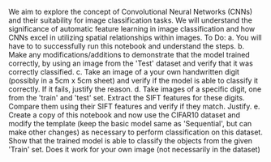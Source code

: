 We aim to explore the concept of Convolutional Neural Networks (CNNs) and their suitability for image classification tasks. We will understand the significance of automatic feature learning in image classification and how CNNs excel in utilizing spatial relationships within images. To Do: a. You will have to to successfully run this notebook and understand the steps. b. Make any modifications/additions to demonstrate that the model trained correctly, by using an image from the 'Test' dataset and verify that it was correctly classified. c. Take an image of a your own handwritten digit (possibly in a 5cm x 5cm sheet) and verify if the model is able to classify it correctly. If it fails, justify the reason. d. Take images of a specific digit, one from the 'train' and 'test' set. Extract the SIFT features for these digits. Compare them using their SIFT features and verify if they match. Justify. e. Create a copy of this notebook and now use the CIFAR10 dataset and modify the template (keep the basic model same as 'Sequential', but can make other changes) as necessary to perform classification on this dataset. Show that the trained model is able to classify the objects from the given 'Train' set. Does it work for your own image (not necessarily in the dataset) 
